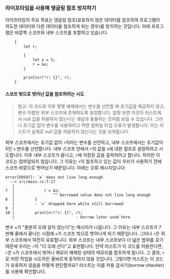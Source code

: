 ### 라이프타임을 사용해 댕글링 참조 방지하기

라이프타임의 주요 목표는 댕글링 참조(유효하지 않은 데이터를 참조하여 프로그램이 의도한 데이터와 다른 데이터를 참조하게 되는 경우)를 방지하는 것입니다. 아래 프로그램은 바깥쪽 스코프와 내부 스코프를 포함하고 있습니다.

```rust,ignore,does_not_compile
    {
        let r;

        {
            let x = 5;
            r = &x;
        }

        println!("r: {}", r);
    }
```

#### 스코프 밖으로 벗어난 값을 참조하려는 시도

> 참고: 이 코드와 이후 몇몇 예제에서는 변수를 선언할 때 초기값을 제공하지 않고, 변수 이름만 외부 스코프에 존재하도록 설정합니다. 얼핏 보면 이것이 러스트에서 null 값을 허용하지 않는다는 개념과 충돌하는 것처럼 보일 수 있습니다. 그러나 초기값 없이 변수를 사용하려고 하면 컴파일 타임 오류가 발생합니다. 이는 러스트가 실제로 null 값을 허용하지 않는다는 것을 보여줍니다.

외부 스코프에서는 초기값 없이 `r`이라는 변수를 선언하고, 내부 스코프에서는 초기값이 5인 `x` 변수를 선언합니다. 내부 스코프 안에서 `r`의 값을 `x`에 대한 참조로 설정하려고 시도합니다. 이후 내부 스코프가 끝나고, `r`에 저장된 값을 출력하려고 합니다. 하지만 이 코드는 컴파일되지 않습니다. 그 이유는 `r`이 참조하고 있는 값이 우리가 사용하기 전에 스코프 바깥으로 벗어났기 때문입니다. 아래는 오류 메시지입니다:

```console
error[E0597]: `x` does not live long enough
  --> src/main.rs:7:17
   |
7  |             r = &x;
   |                 ^^ borrowed value does not live long enough
8  |         }
   |         - `x` dropped here while still borrowed
9  | 
10 |         println!("r: {}", r);
   |                           - borrow later used here
```

변수 `x`가 "충분히 오래 살지 않는다"는 메시지가 나옵니다. 그 이유는 내부 스코프가 7번째 줄에서 끝나는 시점에 `x`가 스코프 밖으로 벗어나게 되기 때문입니다. 그러나 `r`은 외부 스코프에서 여전히 유효합니다. 외부 스코프는 내부 스코프보다 더 넓은 범위를 갖기 때문에 우리는 `r`이 "더 오래 산다"고 표현합니다. 만약 러스트가 이 코드를 허용한다면, `r`은 `x`가 스코프에서 벗어나 메모리 해제된 상태의 메모리를 참조하게 됩니다. 그 결과, `r`로 어떤 작업을 시도하든 올바르게 동작하지 않을 것입니다. 그렇다면 러스트는 이 코드가 유효하지 않음을 어떻게 판단할까요? 러스트는 이를 차용 검사기(borrow checker)를 사용해 확인합니다.